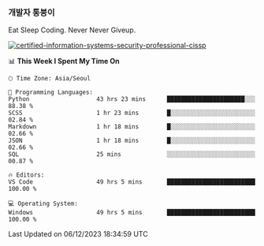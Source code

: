 ### 개발자 통붕이
Eat Sleep Coding.
Never Never Giveup.

[![certified-information-systems-security-professional-cissp](https://user-images.githubusercontent.com/44606727/157613689-acd84ec6-5f8f-4e79-89d9-a8d51f033634.png)](https://www.credly.com/badges/f394a010-85a0-450b-9136-8043af01d71c/public_url)

<!--START_SECTION:waka-->
📊 **This Week I Spent My Time On** 

```text
🕑︎ Time Zone: Asia/Seoul

💬 Programming Languages: 
Python                   43 hrs 23 mins      ██████████████████████░░░   88.38 % 
SCSS                     1 hr 23 mins        █░░░░░░░░░░░░░░░░░░░░░░░░   02.84 % 
Markdown                 1 hr 18 mins        █░░░░░░░░░░░░░░░░░░░░░░░░   02.66 % 
JSON                     1 hr 18 mins        █░░░░░░░░░░░░░░░░░░░░░░░░   02.66 % 
SQL                      25 mins             ░░░░░░░░░░░░░░░░░░░░░░░░░   00.87 % 

🔥 Editors: 
VS Code                  49 hrs 5 mins       █████████████████████████   100.00 % 

💻 Operating System: 
Windows                  49 hrs 5 mins       █████████████████████████   100.00 % 
```


 Last Updated on 06/12/2023 18:34:59 UTC
<!--END_SECTION:waka-->
